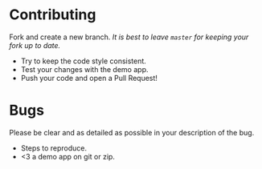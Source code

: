 # Contributing

Fork and create a new branch. *It is best to leave `master` for keeping your fork up to date.*
- Try to keep the code style consistent.
- Test your changes with the demo app.
- Push your code and open a Pull Request!

# Bugs

Please be clear and as detailed as possible in your description of the bug.
- Steps to reproduce.
- <3 a demo app on git or zip.
